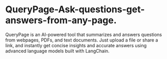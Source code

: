 # QueryPage-Ask-questions-get-answers-from-any-page.
QueryPage is an AI-powered tool that summarizes and answers questions from webpages, PDFs, and text documents. Just upload a file or share a link, and instantly get concise insights and accurate answers using advanced language models built with LangChain.

